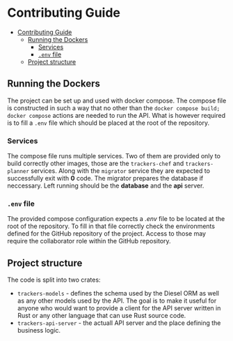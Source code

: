 # Contributing Guide

<!--toc:start-->
- [Contributing Guide](#contributing-guide)
  - [Running the Dockers](#running-the-dockers)
    - [Services](#services)
    - [`.env` file](#env-file)
  - [Project structure](#project-structure)
<!--toc:end-->

## Running the Dockers

The project can be set up and used with docker compose. The compose file is
constructed in such a way that no other than the 
`docker compose build; docker compose` actions are needed to run the API. What
is however required is to fill a `.env` file which should be placed at the root
of the repository.

### Services

The compose file runs multiple services. Two of them are provided only to build
correctly other images, those are the `trackers-chef` and `trackers-planner` 
services. Along with the `migrator` service they are expected to successfully 
exit with __0__ code. The migrator prepares the database if neccessary. Left
running should be the __database__ and the __api__ server.
 
### `.env` file

The provided compose configuration expects a _.env_ file to be located at the
root of the repository. To fill in that file correctly check the environments
defined for the GitHub repository of the project. Access to those may require
the collaborator role within the GitHub repository.


## Project structure

The code is split into two crates:
- `trackers-models` - defines the schema used by the Diesel ORM as well as any
other models used by the API. The goal is to make it useful for anyone who
would want to provide a client for the API server written in Rust or any other
language that can use Rust source code.
- `trackers-api-server` - the actuall API server and the place defining the
business logic.